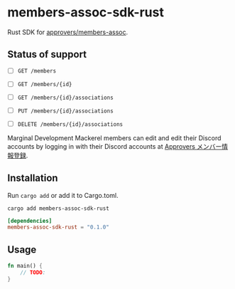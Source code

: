 # members-assoc-sdk-rust

Rust SDK for [approvers/members-assoc](https://github.com/approvers/members-assoc).

## Status of support

- [ ] `GET /members`
- [ ] `GET /members/{id}`
- [ ] `GET /members/{id}/associations`

- [ ] `PUT /members/{id}/associations`
- [ ] `DELETE /members/{id}/associations`

Marginal Development Mackerel members can edit and edit their Discord accounts by logging in with their Discord accounts at [Approvers メンバー情報登録](https://members.approvers.dev/).

## Installation

Run `cargo add` or add it to Cargo.toml.

```shell
cargo add members-assoc-sdk-rust
```

```toml
[dependencies]
members-assoc-sdk-rust = "0.1.0"
```

## Usage

```rs
fn main() {
    // TODO:
}
```
